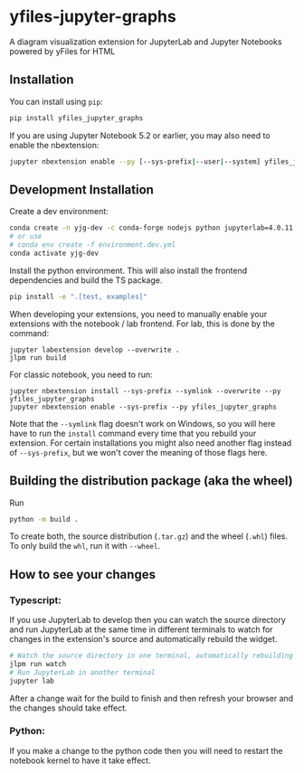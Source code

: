 # yfiles-jupyter-graphs

A diagram visualization extension for JupyterLab and Jupyter Notebooks powered by yFiles for HTML

## Installation

You can install using `pip`:

```bash
pip install yfiles_jupyter_graphs
```

If you are using Jupyter Notebook 5.2 or earlier, you may also need to enable
the nbextension:
```bash
jupyter nbextension enable --py [--sys-prefix|--user|--system] yfiles_jupyter_graphs
```

## Development Installation

Create a dev environment:
```bash
conda create -n yjg-dev -c conda-forge nodejs python jupyterlab=4.0.11 build
# or use 
# conda env create -f environment.dev.yml
conda activate yjg-dev
```

Install the python environment. This will also install the frontend dependencies and build the TS package.
```bash
pip install -e ".[test, examples]"
```

When developing your extensions, you need to manually enable your extensions with the
notebook / lab frontend. For lab, this is done by the command:

```
jupyter labextension develop --overwrite .
jlpm run build
```

For classic notebook, you need to run:

```
jupyter nbextension install --sys-prefix --symlink --overwrite --py yfiles_jupyter_graphs
jupyter nbextension enable --sys-prefix --py yfiles_jupyter_graphs
```

Note that the `--symlink` flag doesn't work on Windows, so you will here have to run
the `install` command every time that you rebuild your extension. For certain installations
you might also need another flag instead of `--sys-prefix`, but we won't cover the meaning
of those flags here.

## Building the distribution package (aka the wheel)

Run
```bash
python -m build .
```
To create both, the source distribution (`.tar.gz`) and the wheel (`.whl`) files. To only build the `whl`, run it with
`--wheel`.

## How to see your changes
### Typescript:
If you use JupyterLab to develop then you can watch the source directory and run JupyterLab at the same time in different
terminals to watch for changes in the extension's source and automatically rebuild the widget.

```bash
# Watch the source directory in one terminal, automatically rebuilding when needed
jlpm run watch
# Run JupyterLab in another terminal
jupyter lab
```

After a change wait for the build to finish and then refresh your browser and the changes should take effect.

### Python:
If you make a change to the python code then you will need to restart the notebook kernel to have it take effect.


